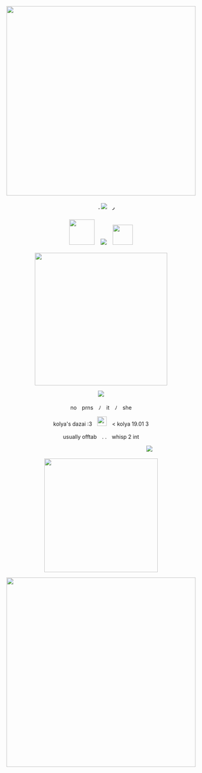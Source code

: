 <p align="center"> <img src="https://64.media.tumblr.com/0d39ef32e0f98f27899d9a1658513a48/0164cc8d2468c48a-2b/s1280x1920/1a96a5223ebd2e6eeb3917006786f86a914c0e0a.pnj" width="500">
<h4 align="center">　　. <img src="https://files.catbox.moe/pv594d.gif">　◞　
<h3 align="center"> <img src="https://files.catbox.moe/esvmdn.png" width="67">　<img src="https://cdn.discordapp.com/attachments/985570867268431892/1039962548746850324/f628d6f9.gif">　<img src="https://files.catbox.moe/550nau.png" width="53"> </h3>
<p align="center"> <img src="https://files.catbox.moe/hjilrr.png" width="350">
<p align="center"> <img src="https://files.catbox.moe/9zlqyx.png"> 　　　　　　　　　　　　　　　　　
<p align="center"> no　prns　ﾉ　it　ﾉ　she
<p align="center"> kolya's dazai :3　<img src="https://i.postimg.cc/J4qZdZP5/IMG-2166.gif" width="25">　< kolya 19.01 3
<p align="center"> usually offtab　. .　whisp 2 int 
<p align="center">　　　　　　　　　　　　　　　　　 　<img src="https://files.catbox.moe/ym3vf3.png">
<p align="center"> <img src="https://cdn.discordapp.com/attachments/781519581088841738/1198936959054262302/100604-ezgif.com-effects.gif?ex=65c0b80e&is=65ae430e&hm=98469e11cceba7a8f2ad8f196914e4700b3ea5c5c7f6782f58dd7e42399c8e18&" width="300">
<p align="center"> <img src="https://64.media.tumblr.com/7b5b108d3a33745bcea57222d480208e/0164cc8d2468c48a-b9/s1280x1920/6a38018f9794b0129ff3b14179c1346b6ce01712.pnj" width="500">
